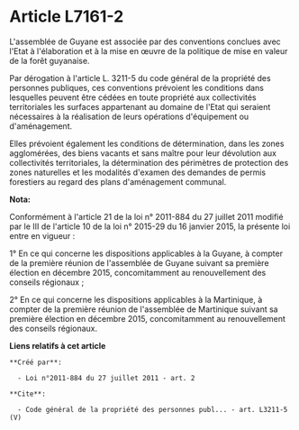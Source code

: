# Article L7161-2

L'assemblée de Guyane est associée par des conventions conclues avec l'Etat à l'élaboration et à la mise en œuvre de la
politique de mise en valeur de la forêt guyanaise. 

Par dérogation à l'article L. 3211-5 du code général de la propriété des personnes publiques, ces conventions prévoient les
conditions dans lesquelles peuvent être cédées en toute propriété aux collectivités territoriales les surfaces appartenant au
domaine de l'Etat qui seraient nécessaires à la réalisation de leurs opérations d'équipement ou d'aménagement. 

Elles prévoient également les conditions de détermination, dans les zones agglomérées, des biens vacants et sans maître pour
leur dévolution aux collectivités territoriales, la détermination des périmètres de protection des zones naturelles et les
modalités d'examen des demandes de permis forestiers au regard des plans d'aménagement communal.

**Nota:**

Conformément à l'article 21 de la loi n° 2011-884 du 27 juillet 2011 modifié par le III de l'article 10 de la loi n° 2015-29
du 16 janvier 2015, la présente loi entre en vigueur : 

1° En ce qui concerne les dispositions applicables à la Guyane, à compter de la première réunion de l'assemblée de Guyane
suivant sa première élection en décembre 2015, concomitamment au renouvellement des     conseils régionaux ; 

2° En ce qui concerne les dispositions applicables à la Martinique, à compter de la première réunion de l'assemblée de
Martinique suivant sa première élection en décembre 2015, concomitamment au renouvellement des     conseils régionaux.

**Liens relatifs à cet article**

	**Créé par**:

	  - Loi n°2011-884 du 27 juillet 2011 - art. 2

	**Cite**:

	  - Code général de la propriété des personnes publ... - art. L3211-5 (V)
